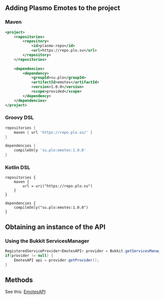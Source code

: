 ## Adding Plasmo Emotes to the project

### Maven

```xml
<project>
    <repositories>
        <repository>
            <id>plasmo-repo</id>
            <url>https://repo.plo.su</url>
        </repository>
    </repositories>
    
    <dependencies>
        <dependency>
            <groupId>su.plo</groupId>
            <artifactId>emotes</artifactId>
            <version>1.0.0</version>
            <scope>provided</scope>
        </dependency>
    </dependencies>
</project>
```

### Groovy DSL

```groovy
repositories {
    maven { url 'https://repo.plo.su/' }
}

dependencies {
    compileOnly 'su.plo:emotes:1.0.0'
}
```

### Kotlin DSL

```
repositories {
    maven {
        url = uri("https://repo.plo.su")
    }
}

dependencies {
    compileOnly("su.plo:emotes:1.0.0")
}
```

## Obtaining an instance of the API

### Using the Bukkit ServicesManager

```java
RegisteredServiceProvider<EmotesAPI> provider = Bukkit.getServicesManager().getRegistration(EmotesAPI.class);
if(provider != null) {
    EmotesAPI api = provider.getProvider();
}
```

## Methods

See
this: [EmotesAPI](https://github.com/plasmoapp/plasmo-emotes/blob/main/src/main/java/su/plo/emotes/api/EmotesAPI.java)
